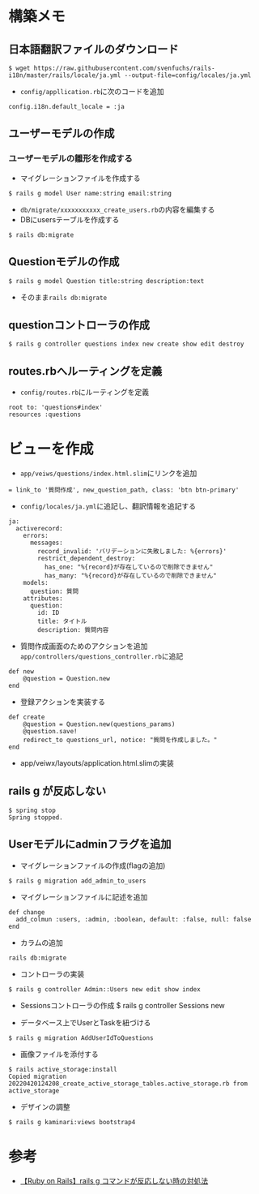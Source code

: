 # 構築メモ
## 日本語翻訳ファイルのダウンロード
```
$ wget https://raw.githubusercontent.com/svenfuchs/rails-i18n/master/rails/locale/ja.yml --output-file=config/locales/ja.yml
```
- `config/appllication.rb`に次のコードを追加
```
config.i18n.default_locale = :ja
```

## ユーザーモデルの作成
### ユーザーモデルの雛形を作成する
- マイグレーションファイルを作成する
```
$ rails g model User name:string email:string
```
- `db/migrate/xxxxxxxxxxx_create_users.rb`の内容を編集する
- DBにusersテーブルを作成する
```
$ rails db:migrate
```

## Questionモデルの作成
```
$ rails g model Question title:string description:text
```
- そのまま`rails db:migrate`

## questionコントローラの作成
```
$ rails g controller questions index new create show edit destroy
```

## routes.rbへルーティングを定義
- `config/routes.rb`にルーティングを定義
```
root to: 'questions#index'
resources :questions
```

# ビューを作成
- `app/veiws/questions/index.html.slim`にリンクを追加
```
= link_to '質問作成', new_question_path, class: 'btn btn-primary'

```
- `config/locales/ja.yml`に追記し、翻訳情報を追記する
```
ja:
  activerecord:
    errors:
      messages:
        record_invalid: 'バリデーションに失敗しました: %{errors}'
        restrict_dependent_destroy:
          has_one: "%{record}が存在しているので削除できません"
          has_many: "%{record}が存在しているので削除できません"
    models:
      question: 質問
    attributes:
      question:
        id: ID
        title: タイトル
        description: 質問内容
```
- 質問作成画面のためのアクションを追加
`app/controllers/questions_controller.rb`に追記
```
def new
    @question = Question.new
end
```
- 登録アクションを実装する
```
def create
    @question = Question.new(questions_params)
    @question.save!
    redirect_to questions_url, notice: "質問を作成しました。"
end
```

- app/veiwx/layouts/application.html.slimの実装

## rails g が反応しない
```
$ spring stop
Spring stopped.
```

## Userモデルにadminフラグを追加
- マイグレーションファイルの作成(flagの追加)
```
$ rails g migration add_admin_to_users
```
- マイグレーションファイルに記述を追加
```
def change
  add_colmun :users, :admin, :boolean, default: :false, null: false 
end
```
- カラムの追加
```
rails db:migrate
```
- コントローラの実装
```
$ rails g controller Admin::Users new edit show index
```
- Sessionsコントローラの作成
$ rails g controller Sessions new

- データベース上でUserとTaskを紐づける
```
$ rails g migration AddUserIdToQuestions
```

- 画像ファイルを添付する
```
$ rails active_storage:install
Copied migration 20220420124208_create_active_storage_tables.active_storage.rb from active_storage
```

- デザインの調整
```
$ rails g kaminari:views bootstrap4
```
# 参考
- [【Ruby on Rails】rails g コマンドが反応しない時の対処法](https://dara-blog.com/about-rails-error05)
